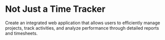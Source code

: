 # Not Just a Time Tracker

Create an integrated web application that allows users to efficiently manage projects, track activities, and analyze performance through detailed reports and timesheets.


